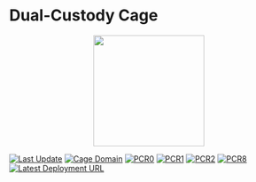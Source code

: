 # Dual-Custody Cage
<p align="center">
  <img src="https://github.com/davidnugent2425/dual-custody-cage/assets/46567169/28842da1-f84e-4beb-b0e5-5da095cc2059" width="200" height="200" />
</p>

[![Last Update](https://img.shields.io/badge/dynamic/json?color=green&label=Last%20Update&query=$.timestamp&url=https://gist.githubusercontent.com/davidnugent2425/237cde6d019338712c1b8075e614a94d/raw/pcrs.json)](https://gist.githubusercontent.com/davidnugent2425/237cde6d019338712c1b8075e614a94d/raw/pcrs.json)
[![Cage Domain](https://img.shields.io/badge/dynamic/json?label=Cage%20Domain&query=$.cageDomain&url=https://gist.githubusercontent.com/davidnugent2425/237cde6d019338712c1b8075e614a94d/raw/pcrs.json&color=orange)](https://gist.githubusercontent.com/davidnugent2425/237cde6d019338712c1b8075e614a94d/raw/pcrs.json)
[![PCR0](https://img.shields.io/badge/dynamic/json?label=PCR0&query=$.measurements.PCR0&url=https://gist.githubusercontent.com/davidnugent2425/237cde6d019338712c1b8075e614a94d/raw/pcrs.json)](https://gist.githubusercontent.com/davidnugent2425/237cde6d019338712c1b8075e614a94d/raw/pcrs.json)
[![PCR1](https://img.shields.io/badge/dynamic/json?label=PCR1&query=$.measurements.PCR1&url=https://gist.githubusercontent.com/davidnugent2425/237cde6d019338712c1b8075e614a94d/raw/pcrs.json)](https://gist.githubusercontent.com/davidnugent2425/237cde6d019338712c1b8075e614a94d/raw/pcrs.json)
[![PCR2](https://img.shields.io/badge/dynamic/json?label=PCR2&query=$.measurements.PCR2&url=https://gist.githubusercontent.com/davidnugent2425/237cde6d019338712c1b8075e614a94d/raw/pcrs.json)](https://gist.githubusercontent.com/davidnugent2425/237cde6d019338712c1b8075e614a94d/raw/pcrs.json)
[![PCR8](https://img.shields.io/badge/dynamic/json?label=PCR8&query=$.measurements.PCR8&url=https://gist.githubusercontent.com/davidnugent2425/237cde6d019338712c1b8075e614a94d/raw/pcrs.json)](https://gist.githubusercontent.com/davidnugent2425/237cde6d019338712c1b8075e614a94d/raw/pcrs.json)
[![Latest Deployment URL](https://img.shields.io/badge/dynamic/json?label=Deployment%20URL&query=$.deployment_url&url=https://gist.githubusercontent.com/davidnugent2425/237cde6d019338712c1b8075e614a94d/raw/pcrs.json&color=blueviolet)](https://gist.githubusercontent.com/davidnugent2425/237cde6d019338712c1b8075e614a94d/raw/pcrs.json)

